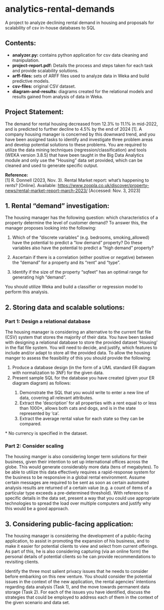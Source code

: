 # analytics-rental-demands
A project to analyze declining rental demand in housing and proposals for scalability of csv in-house databases to SQL

<h2>Contents: </h2>
<ul>
<li><strong>analyzer.py:</strong> contains python application for csv data cleaning and manipulation.</li>
<li><strong>project-report.pdf:</strong> Details the process and steps taken for each task and provide scalability solutions.</li>
<li><strong>arff-files:</strong> sets of ARFF files used to analyze data in Weka and build predictive models.</li>
<li><strong>csv-files:</strong> original CSV dataset.</li>
<li><strong>diagram-and-results:</strong> diagrams created for the relational models and results gained from analysis of data in Weka.</li>
</ul>






<h2>Project Statement: </h2>

The demand for rental housing decreased from 12.3% to 11.1% in mid-2022, and is predicted to further decline to 4.5% by the end of 2024 [1]. A company housing manager is concerned by this downward trend, and you have been assigned tasks to identify and investigate three problem areas and develop potential solutions to these problems. You are required to utilize the data mining techniques (regression/classification) and tools (WEKA version 3.8.5) that have been taught in the Big Data Analytics module and only use the “Housing” data set provided, which can be cleaned and used to generate specific output. 

<strong>Reference:</strong></br>
[1] R. Donnell (2023, Nov. 3). Rental Market report: what’s happening to rents? [Online]. Available: https://www.zoopla.co.uk/discover/property-news/rental-market-report-march-2023/ [Accessed: Nov. 3, 2023]



<h2>1. Rental “demand” investigation: </h2>

The housing manager has the following question: which characteristics of a property determine the level of customer demand? To answer this, the manager proposes looking into the following:</br><p></p>

<ol>
<li>Which of the “discrete variables” (e.g. bedrooms, smoking_allowed) have the potential to predict a “low demand” property? Do these variables also have the potential to predict a “high demand” property?<p></p></li>
<li>Ascertain if there is a correlation (either positive or negative) between the “demand” for a property and its “rent” and “type”.<p></p>
<li>Identify if the size of the property “sqfeet” has an optimal range for generating high “demand”.</li>
</ol>

You should utilize Weka and build a classifier or regression model to perform this analysis.</br>
<h2>2. Storing data and scalable solutions: </h2>	

<h3>Part 1: Design a relational database </h3>	

The housing manager is considering an alternative to the current flat file (CSV) system that stores the majority of their data. You have been tasked with designing a relational database to store the provided dataset ‘Housing’ in the flat file system. You will need to decide, and justify, which features to include and/or adapt to store all the provided data. To allow the housing manger to assess the feasibility of this you should provide the following:</br><p></p>
<ol>
<li>Produce a database design (in the form of a UML standard ER diagram with normalization to 3NF) for the given data. </br></li>
<li>Present sample SQL for the database you have created (given your ER diagram diagram) as follows:</br><p></p><ol>
<li>Demonstrate the SQL that you would write to enter a new line of data, covering all relevant attributes.  </br></li>
<li>Extract the ‘description’ for all properties with a rent equal to or less than 1000*, allows both cats and dogs, and is in the state represented by ‘ca’.</br></li>
<li>Extract the average rental value for each state so they can be compared.</br></li>
</ol></li>
</ol>
* No currency is specified in the dataset.</br>

<h3>Part 2: Consider scaling </h3>	

The housing manger is also considering longer term solutions for their business, given their intention to set up international offices across the globe. This would generate considerably more data (tens of megabytes). To be able to utilize this data effectively requires a rapid-response system for the business to be responsive in a global rental environment. Assume certain messages are required to be sent as soon as certain automated analysis results are returned of a certain value (e.g. a count of items of a particular type exceeds a pre-determined threshold). With reference to specific details in the data set, present a way that you could use appropriate technologies to spread the load over multiple computers and justify why this would be a good approach.</br>

<h2>3. Considering public-facing application:  </h2>	

The housing manager is considering the development of a public-facing application, to assist in promoting the expansion of his business, and to make it easier for potential clients to view and select from current offerings. As part of this, he is also considering capturing (via an online form) the personal details of potential clients so he can provide recommendations to revisiting clients.  </br>

Identify the three most salient privacy issues that he needs to consider before embarking on this new venture. You should consider the potential issues in the context of the new application, the rental agencies’ intentions regarding data analysis (Task 1), and the move towards permanent data storage (Task 2). For each of the issues you have identified, discuss the strategies that could be employed to address each of them in the context of the given scenario and data set.</br>

